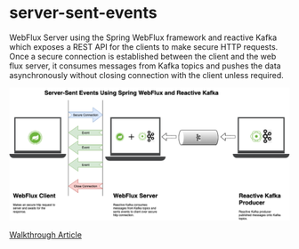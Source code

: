 # server-sent-events
WebFlux Server using the Spring WebFlux framework and reactive Kafka which exposes a REST API for the clients to make secure HTTP requests. Once a secure connection is established between the client and the web flux server, it consumes messages from Kafka topics and pushes the data asynchronously without closing connection with the client unless required.

![Architectue](SSE-Webflux-Kafka.png)

[Walkthrough Article](https://medium.com/egen/server-sent-events-using-spring-webflux-and-reactive-kafka-1a7ddbca4f5d)
